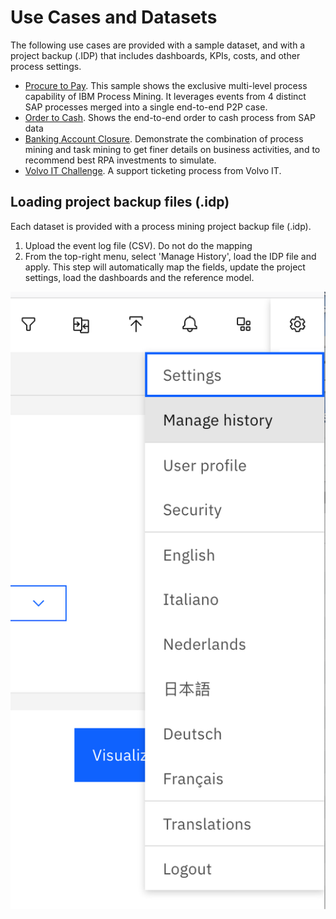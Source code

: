 # Use Cases and Datasets
The following use cases are provided with a sample dataset, and with a project backup (.IDP) that includes dashboards, KPIs, costs, and other process settings.

* [Procure to Pay](https://github.com/IBM/processmining/tree/main/Datasets/ProcureToPay-SAP). This sample shows the exclusive multi-level process capability of IBM Process Mining. It leverages events from 4 distinct SAP processes merged into a single end-to-end P2P case.
* [Order to Cash](https://github.com/IBM/processmining/tree/main/Datasets/OrderToCash-SAP). Shows the end-to-end order to cash process from SAP data
* [Banking Account Closure](https://github.com/IBM/processmining/tree/main/Datasets/BankingAccountClosure). Demonstrate the combination of process mining and task mining to get finer details on business activities, and to recommend best RPA investments to simulate.
* [Volvo IT Challenge](https://github.com/IBM/processmining/tree/main/Datasets/VolvoITChallenge2013). A support ticketing process from Volvo IT.

## Loading project backup files (.idp)
Each dataset is provided with a process mining project backup file (.idp).
1. Upload the event log file (CSV). Do not do the mapping
1. From the top-right menu, select 'Manage History', load the IDP file and apply. This step will automatically map the fields, update the project settings, load the dashboards and the reference model.

![](./Images/ManageHistory.png?sanitize=true)
